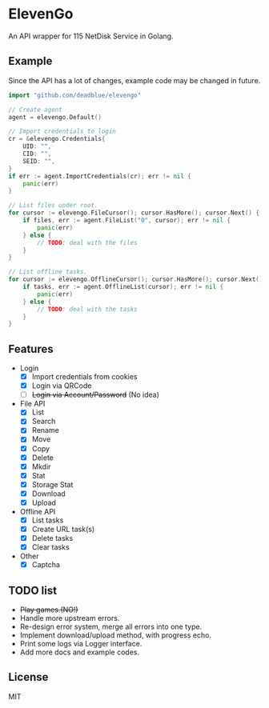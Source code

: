 # ElevenGo

An API wrapper for 115 NetDisk Service in Golang.

## Example

Since the API has a lot of changes, example code may be changed in future.

```go
import "github.com/deadblue/elevengo"

// Create agent
agent = elevengo.Default()

// Import credentials to login
cr = &elevengo.Credentials{
    UID: "",
    CID: "",
    SEID: "",
}
if err := agent.ImportCredentials(cr); err != nil {
    panic(err)
}

// List files under root.
for cursor := elevengo.FileCursor(); cursor.HasMore(); cursor.Next() {
    if files, err := agent.FileList("0", cursor); err != nil {
        panic(err)
    } else {
        // TODO: deal with the files
    }
}

// List offline tasks.
for cursor := elevengo.OfflineCursor(); cursor.HasMore(); cursor.Next() {
    if tasks, err := agent.OfflineList(cursor); err != nil {
        panic(err)
    } else {
        // TODO: deal with the tasks
    }
}

```

## Features

* Login
  * [x] Import credentials from cookies
  * [x] Login via QRCode
  * [ ] ~~Login via Account/Password~~ (No idea)
* File API
  * [x] List
  * [x] Search
  * [x] Rename
  * [x] Move
  * [x] Copy
  * [x] Delete
  * [x] Mkdir
  * [x] Stat
  * [x] Storage Stat
  * [x] Download
  * [x] Upload
* Offline API
  * [x] List tasks
  * [x] Create URL task(s)
  * [x] Delete tasks
  * [x] Clear tasks
* Other
  * [x] Captcha

## TODO list

* ~~Play games.(NO!)~~
* Handle more upstream errors.
* Re-design error system, merge all errors into one type.
* Implement download/upload method, with progress echo.
* Print some logs via Logger interface.
* Add more docs and example codes.

## License

MIT